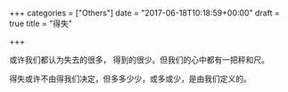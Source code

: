 +++
categories = ["Others"]
date = "2017-06-18T10:18:59+00:00"
draft = true
title = "得失"

+++


或许我们都认为失去的很多， 得到的很少。但我们的心中都有一把秤和尺。

得失或许不由得我们决定，但多多少少，或多或少，是由我们定义的。